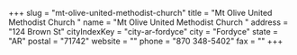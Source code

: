 +++
slug = "mt-olive-united-methodist-church"
title = "Mt Olive United Methodist Church "
name = "Mt Olive United Methodist Church "
address = "124 Brown St"
cityIndexKey = "city-ar-fordyce"
city = "Fordyce"
state = "AR"
postal = "71742"
website = ""
phone = "870 348-5402"
fax = ""
+++
